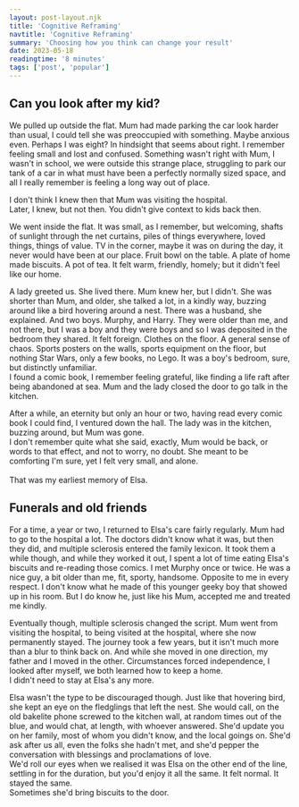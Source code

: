```yaml
---
layout: post-layout.njk
title: 'Cognitive Reframing'
navtitle: 'Cognitive Reframing'
summary: 'Choosing how you think can change your result'
date: 2023-05-18
readingtime: '8 minutes'
tags: ['post', 'popular']
---
```

<h2>Can you look after my kid?</h2>
<p>
    We pulled up outside the flat. Mum had made parking the car look harder than usual, I could tell she was preoccupied with something. Maybe anxious even. Perhaps I was eight? In hindsight that seems about right. I remember feeling small and lost and confused. Something wasn't right with Mum, I wasn't in school, we were outside this strange place, struggling to park our tank of a car in what must have been a perfectly normally sized space, and all I really remember is feeling a long way out of place.
</p>
<p>
    I don't think I knew then that Mum was visiting the hospital.<br>Later, I knew, but not then. You didn't give context to kids back then.
<!-- excerpt -->
</p>
<p>
    We went inside the flat. It was small, as I remember, but welcoming, shafts of sunlight through the net curtains, piles of things everywhere, loved things, things of value. TV in the corner, maybe it was on during the day, it never would have been at our place. Fruit bowl on the table. A plate of home made biscuits. A pot of tea. It felt warm, friendly, homely; but it didn't feel like our home.
</p>
<p>
    A lady greeted us. She lived there. Mum knew her, but I didn't. She was shorter than Mum, and older, she talked a lot, in a kindly way, buzzing around like a bird hovering around a nest. There was a husband, she explained. And two boys. Murphy, and Harry. They were older than me, and not there, but I was a boy and they were boys and so I was deposited in the bedroom they shared. It felt foreign. Clothes on the floor. A general sense of chaos. Sports posters on the walls, sports equipment on the floor, but nothing Star Wars, only a few books, no Lego. It was a boy's bedroom, sure, but distinctly unfamiliar.<br>I found a comic book, I remember feeling grateful, like finding a life raft after being abandoned at sea. Mum and the lady closed the door to go talk in the kitchen.
</p>
<p>
    After a while, an eternity but only an hour or two, having read every comic book I could find, I ventured down the hall. The lady was in the kitchen, buzzing around, but Mum was gone.<br>I don't remember quite what she said, exactly, Mum would be back, or words to that effect, and not to worry, no doubt. She meant to be comforting I'm sure, yet I felt very small, and alone.<br><br>
    That was my earliest memory of Elsa.
</p>
<h2>Funerals and old friends</h2>
<p>
    For a time, a year or two, I returned to Elsa's care fairly regularly. Mum had to go to the hospital a lot. The doctors didn't know what it was, but then they did, and multiple sclerosis entered the family lexicon. It took them a while though, and while they worked it out, I spent a lot of time eating Elsa's biscuits and re-reading those comics. I met Murphy once or twice. He was a nice guy, a bit older than me, fit, sporty, handsome. Opposite to me in every respect. I don't know what he made of this younger geeky boy that showed up in his room. But I do know he, just like his Mum, accepted me and treated me kindly.
</p>
<p>
    Eventually though, multiple sclerosis changed the script. Mum went from visiting the hospital, to being visited at the hospital, where she now permanently stayed. The journey took a few years, but it isn't much more than a blur to think back on. And while she moved in one direction, my father and I moved in the other. Circumstances forced independence, I looked after myself, we both learned how to keep a home.<br>I didn't need to stay at Elsa's any more.
</p>
<p>
    Elsa wasn't the type to be discouraged though. Just like that hovering bird, she kept an eye on the fledglings that left the nest. She would call, on the old bakelite phone screwed to the kitchen wall, at random times out of the blue, and would chat, at length, with whoever answered. She'd update you on her family, most of whom you didn't know, and the local goings on. She'd ask after us all, even the folks she hadn't met, and she'd pepper the conversation with blessings and proclamations of love.<br>We'd roll our eyes when we realised it was Elsa on the other end of the line, settling in for the duration, but you'd enjoy it all the same. It felt normal. It stayed the same.<br>Sometimes she'd bring biscuits to the door. 
</p>